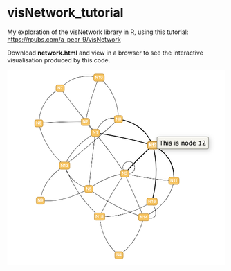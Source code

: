 # visNetwork_tutorial
My exploration of the visNetwork library in R, using this tutorial: https://rpubs.com/a_pear_9/visNetwork

Download **network.html** and view in a browser to see the interactive visualisation produced by this code.

![image showing screenshot of the network](network_screenshot.png)
